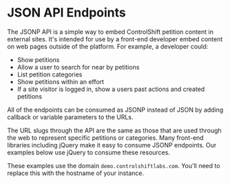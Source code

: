 # JSON API Endpoints

The JSONP API is a simple way to embed ControlShift petition content in external sites. It's intended for use by a front-end developer embed content on web pages outside of the platform.  For example, a developer could:

* Show petitions
* Allow a user to search for near by petitions
* List petition categories
* Show petitions within an effort
* If a site visitor is logged in, show a users past actions and created petitions

All of the endpoints can be consumed as JSONP instead of JSON by adding callback or variable parameters to the URLs.

The URL slugs through the API are the same as those that are used through the web to represent specific petitions or categories.  Many front-end libraries including jQuery make it easy to consume JSONP endpoints. Our examples below use jQuery to consume these resources.

<aside class="success">
These examples use the domain <code>demo.controlshiftlabs.com</code>. You'll need to replace this with the hostname of your instance.
</aside>
